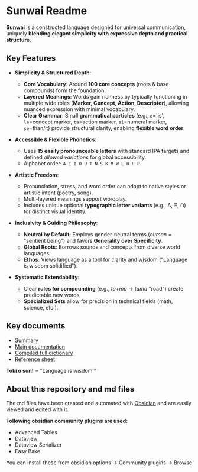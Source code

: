 # Sunwai Readme

**Sunwai** is a constructed language designed for universal communication, uniquely **blending elegant simplicity with expressive depth and practical structure**.

## Key Features

-   **Simplicity & Structured Depth**:
    *   **Core Vocabulary**: Around **100 core concepts** (roots & base compounds) form the foundation.
    *   **Layered Meanings**: Words gain richness by typically functioning in multiple wide roles (**Marker, Concept, Action, Descriptor**), allowing nuanced expression with minimal vocabulary.
    *   **Clear Grammar**: Small **grammatical particles** (e.g., `o`='is', `le`=concept marker, `ta`=action marker, `si`=numeral marker, `se`=than/it) provide structural clarity, enabling **flexible word order**.

-   **Accessible & Flexible Phonetics**:
    *   Uses **15 easily pronounceable letters** with standard IPA targets and defined *allowed variations* for global accessibility.
    *   Alphabet order: `A E I O U T N S K M W L H R P`.

-   **Artistic Freedom**:
    *   Pronunciation, stress, and word order can adapt to native styles or artistic intent (poetry, song).
    *   Multi-layered meanings support wordplay.
    *   Includes unique optional **typographic letter variants** (e.g., Δ, Ξ, ꓵ) for distinct visual identity.

-   **Inclusivity & Guiding Philosophy**:
    *   **Neutral by Default**: Employs gender-neutral terms (*ouman* = "sentient being") and favors **Generality over Specificity**.
    *   **Global Roots**: Borrows sounds and concepts from diverse world languages.
    *   **Ethos**: Views language as a tool for clarity and wisdom ("Language is wisdom solidified").

-   **Systematic Extendability**:
    *   Clear **rules for compounding** (e.g., *ta*+*ma* -> *tama* "road") create predictable new words.
    *   **Specialized Sets** allow for precision in technical fields (math, science, etc.).

## Key documents

   * [Summary](Sunwai%20Summary.md)
   * [Main documentation](Sunwai.md)
   * [Compiled full dictionary]("Full%20dictionary.baked.md")
   * [Reference sheet](Sunwai%20Reference%20Sheet.md)


**Toki o sun!** = "Language is wisdom!"


## About this repository and md files

The md files have been created and automated with [Obsidian](https://obsidian.md/) and are easily viewed and edited with it.

**Following obsidian community plugins are used:**
* Advanced Tables
* Dataview
* Dataview Serializer
* Easy Bake

You can install these from obsidian options -> Community plugins -> Browse
